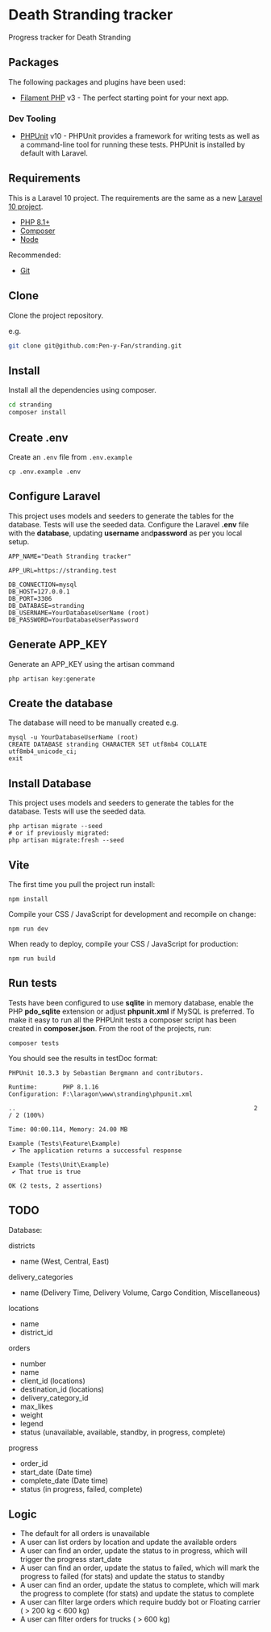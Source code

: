 # Death Stranding tracker

Progress tracker for Death Stranding


## Packages

The following packages and plugins have been used:

- [Filament PHP](https://filamentphp.com/docs) v3 - The perfect starting point for your next app.

### Dev Tooling

- [PHPUnit](https://docs.phpunit.de/en/10.3/) v10 - PHPUnit provides a framework for writing tests as well as a
  command-line tool for running these tests. PHPUnit is installed by default with Laravel.

## Requirements

This is a Laravel 10 project. The requirements are the same as a
new [Laravel 10 project](https://laravel.com/docs/10.x).

- [PHP 8.1+](https://www.php.net/downloads.php)
- [Composer](https://getcomposer.org)
- [Node](https://nodejs.org/en/download)

Recommended:

- [Git](https://git-scm.com/downloads)

## Clone

Clone the project repository.

e.g.

```sh
git clone git@github.com:Pen-y-Fan/stranding.git
```

## Install

Install all the dependencies using composer.

```sh
cd stranding
composer install
```

## Create .env

Create an `.env` file from `.env.example`

```shell script
cp .env.example .env
```

## Configure Laravel

This project uses models and seeders to generate the tables for the database. Tests will use the seeded data. Configure
the Laravel **.env** file with the **database**, updating **username** and**password** as per you local setup.

```text
APP_NAME="Death Stranding tracker"

APP_URL=https://stranding.test

DB_CONNECTION=mysql
DB_HOST=127.0.0.1
DB_PORT=3306
DB_DATABASE=stranding
DB_USERNAME=YourDatabaseUserName (root)
DB_PASSWORD=YourDatabaseUserPassword
```

## Generate APP_KEY

Generate an APP_KEY using the artisan command

```shell script
php artisan key:generate
```

## Create the database

The database will need to be manually created e.g.

```shell
mysql -u YourDatabaseUserName (root)
CREATE DATABASE stranding CHARACTER SET utf8mb4 COLLATE utf8mb4_unicode_ci;
exit
```

## Install Database

This project uses models and seeders to generate the tables for the database. Tests will use the seeded data.

```shell
php artisan migrate --seed
# or if previously migrated: 
php artisan migrate:fresh --seed 
```

## Vite

The first time you pull the project run install:

```shell
npm install
```

Compile your CSS / JavaScript for development and recompile on change:

```shell
npm run dev
```

When ready to deploy, compile your CSS / JavaScript for production:

```shell
npm run build
```

## Run tests

Tests have been configured to use **sqlite** in memory database, enable the PHP **pdo_sqlite** extension or adjust
**phpunit.xml** if MySQL is preferred. To make it easy to run all the PHPUnit tests a composer script has been created
in **composer.json**. From the root of the projects, run:

```shell script
composer tests
```

You should see the results in testDoc format:

```text
PHPUnit 10.3.3 by Sebastian Bergmann and contributors.

Runtime:       PHP 8.1.16
Configuration: F:\laragon\www\stranding\phpunit.xml

..                                                                  2 / 2 (100%)

Time: 00:00.114, Memory: 24.00 MB

Example (Tests\Feature\Example)
 ✔ The application returns a successful response

Example (Tests\Unit\Example)
 ✔ That true is true

OK (2 tests, 2 assertions)
```

## TODO

Database:

districts

- name (West, Central, East)

delivery_categories

- name (Delivery Time, Delivery Volume, Cargo Condition, Miscellaneous)

locations

- name
- district_id

orders

- number
- name
- client_id (locations)
- destination_id (locations)
- delivery_category_id
- max_likes
- weight
- legend
- status (unavailable, available, standby, in progress, complete)

progress

- order_id
- start_date (Date time)
- complete_date (Date time)
- status (in progress, failed, complete)

## Logic

- The default for all orders is unavailable
- A user can list orders by location and update the available orders
- A user can find an order, update the status to in progress, which will trigger the progress start_date
- A user can find an order, update the status to failed, which will mark the progress to failed (for stats) and update the status to standby
- A user can find an order, update the status to complete, which will mark the progress to complete (for stats) and update the status to complete
- A user can filter large orders which require buddy bot or Floating carrier ( > 200 kg < 600 kg)
- A user can filter orders for trucks ( > 600 kg)
